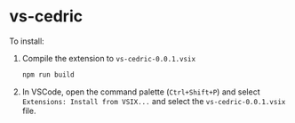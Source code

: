 # vs-cedric

To install:

1. Compile the extension to `vs-cedric-0.0.1.vsix`

   ```sh
   npm run build
   ```

2. In VSCode, open the command palette (`Ctrl+Shift+P`) and select `Extensions: Install from VSIX...` and select the `vs-cedric-0.0.1.vsix` file.
